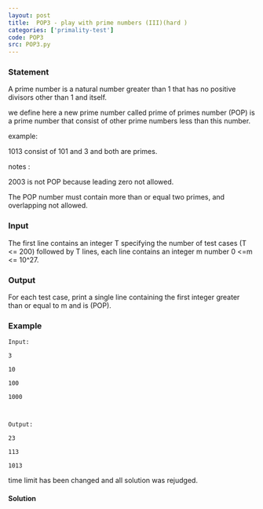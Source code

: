 ```yaml
---
layout: post
title:  POP3 - play with prime numbers (III)(hard )
categories: ['primality-test']
code: POP3
src: POP3.py
---
```


### **Statement**

A prime number is a natural number greater than 1 that has no positive
divisors other than 1 and itself.

we define here a new prime number called prime of primes number (POP) is a
prime number that consist of other prime numbers less than this number.

example:

1013 consist of 101 and 3 and both are primes.

notes :

2003 is not POP because leading zero not allowed.

The POP number must contain more than or equal two primes, and overlapping not
allowed.

### Input

The first line contains an integer T specifying the number of test cases (T <=
200) followed by T lines, each line contains an integer m number 0 <=m <=
10^27.

### Output

For each test case, print a single line containing the first integer greater
than or equal to m and is (POP).

### Example

    
    
    Input:
    3
    10
    100
    1000
    
    Output:
    23
    113
    1013

time limit has been changed and all solution was rejudged.



#### **Solution**



